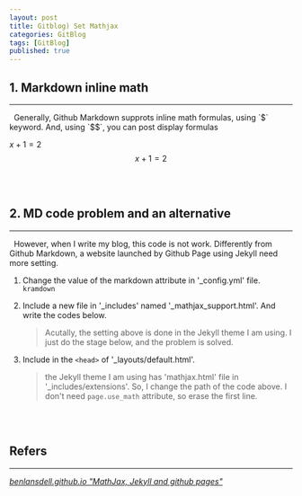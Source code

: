 ```yaml
---
layout: post
title: Gitblog) Set Mathjax
categories: GitBlog
tags: [GitBlog]
published: true
---
```

## 1. Markdown inline math
<hr>
&nbsp;&nbsp;Generally, Github Markdown supprots inline math formulas, using `$` keyword. And, using `$$`, you can post display formulas

<script src="https://gist.github.com/unsik6/e214da47921610670c8e6a20ec26027e.js"></script>

$x + 1 = 2$
$$x + 1 = 2$$

<br/><br/>

## 2. MD code problem and an alternative
<hr>
&nbsp;&nbsp;However, when I write my blog, this code is not work. Differently from Github Markdown, a website launched by Github Page using Jekyll need more setting.

1. Change the value of the markdown attribute in '_config.yml' file. `kramdown`
2. Include a new file in '_includes' named '_mathjax_support.html'. And write the codes below.

    <script src="https://gist.github.com/unsik6/9b7da31752fb60d250c7e50a61e75b68.js"></script>

    > Acutally, the setting above is done in the Jekyll theme I am using. I just do the stage below, and the problem is solved.

3. Include in the `<head>` of '_layouts/default.html'.

    <script src="https://gist.github.com/unsik6/8c745b5b64657f273a82cf1a6907679d.js"></script>

    > the Jekyll theme I am using has 'mathjax.html' file in '_includes/extensions'. So, I change the path of the code above. I don't need `page.use_math` attribute, so erase the first line.

<br/><br/>

## Refers
<hr>
<a href = "https://benlansdell.github.io/computing/mathjax/"><i>benlansdell.github.io "MathJax, Jekyll and github pages"</i> </a><br/>